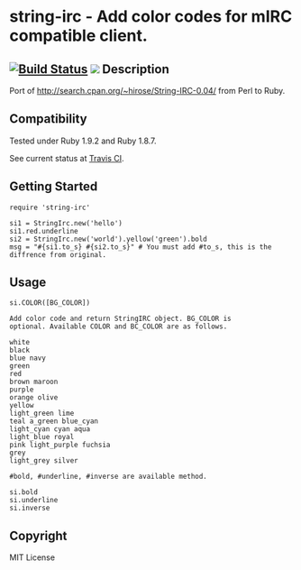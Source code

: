 # string-irc - Add color codes for mIRC compatible client.

[![Build Status](https://secure.travis-ci.org/banyan/string-irc.png)](http://travis-ci.org/banyan/string-irc)
[<img src="https://gemnasium.com/banyan/string-irc.png" />](https://gemnasium.com/banyan/string-irc)
Description
---

Port of http://search.cpan.org/~hirose/String-IRC-0.04/ from Perl to Ruby.

Compatibility
---

Tested under Ruby 1.9.2 and Ruby 1.8.7.

See current status at [Travis CI](http://travis-ci.org/banyan/string-irc).

Getting Started
---

    require 'string-irc'

    si1 = StringIrc.new('hello')
    si1.red.underline
    si2 = StringIrc.new('world').yellow('green').bold
    msg = "#{si1.to_s} #{si2.to_s}" # You must add #to_s, this is the diffrence from original.

Usage
---

    si.COLOR([BG_COLOR])

    Add color code and return StringIRC object. BG_COLOR is
    optional. Available COLOR and BC_COLOR are as follows.

    white
    black
    blue navy
    green
    red
    brown maroon
    purple
    orange olive
    yellow
    light_green lime
    teal a_green blue_cyan
    light_cyan cyan aqua
    light_blue royal
    pink light_purple fuchsia
    grey
    light_grey silver

    #bold, #underline, #inverse are available method.

    si.bold
    si.underline
    si.inverse

Copyright
---

MIT License
